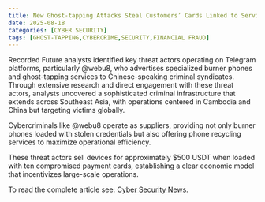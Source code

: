 ```yaml
---
title: New Ghost-tapping Attacks Steal Customers’ Cards Linked to Services Like Apple Pay and Google Pay
date: 2025-08-18
categories: [CYBER SECURITY]
tags: [GHOST-TAPPING,CYBERCRIME,SECURITY,FINANCIAL FRAUD]
---
```


Recorded Future analysts identified key threat actors operating on Telegram platforms, particularly @webu8, who advertises specialized burner phones and ghost-tapping services to Chinese-speaking criminal syndicates.
Through extensive research and direct engagement with these threat actors, analysts uncovered a sophisticated criminal infrastructure that extends across Southeast Asia, with operations centered in Cambodia and China but targeting victims globally.

Cybercriminals like @webu8 operate as suppliers, providing not only burner phones loaded with stolen credentials but also offering phone recycling services to maximize operational efficiency.

These threat actors sell devices for approximately $500 USDT when loaded with ten compromised payment cards, establishing a clear economic model that incentivizes large-scale operations.

To read the complete article see:
[Cyber Security News](https://cybersecuritynews.com/new-ghost-tapping-attacks-steal-customers-cards/).